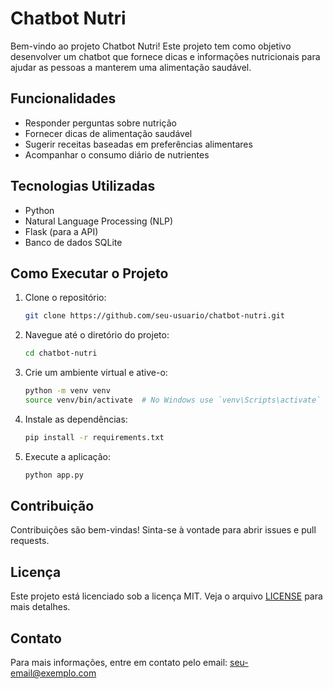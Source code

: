 # Chatbot Nutri

Bem-vindo ao projeto Chatbot Nutri! Este projeto tem como objetivo desenvolver um chatbot que fornece dicas e informações nutricionais para ajudar as pessoas a manterem uma alimentação saudável.

## Funcionalidades

- Responder perguntas sobre nutrição
- Fornecer dicas de alimentação saudável
- Sugerir receitas baseadas em preferências alimentares
- Acompanhar o consumo diário de nutrientes

## Tecnologias Utilizadas

- Python
- Natural Language Processing (NLP)
- Flask (para a API)
- Banco de dados SQLite

## Como Executar o Projeto

1. Clone o repositório:
    ```bash
    git clone https://github.com/seu-usuario/chatbot-nutri.git
    ```
2. Navegue até o diretório do projeto:
    ```bash
    cd chatbot-nutri
    ```
3. Crie um ambiente virtual e ative-o:
    ```bash
    python -m venv venv
    source venv/bin/activate  # No Windows use `venv\Scripts\activate`
    ```
4. Instale as dependências:
    ```bash
    pip install -r requirements.txt
    ```
5. Execute a aplicação:
    ```bash
    python app.py
    ```

## Contribuição

Contribuições são bem-vindas! Sinta-se à vontade para abrir issues e pull requests.

## Licença

Este projeto está licenciado sob a licença MIT. Veja o arquivo [LICENSE](LICENSE) para mais detalhes.

## Contato

Para mais informações, entre em contato pelo email: seu-email@exemplo.com
